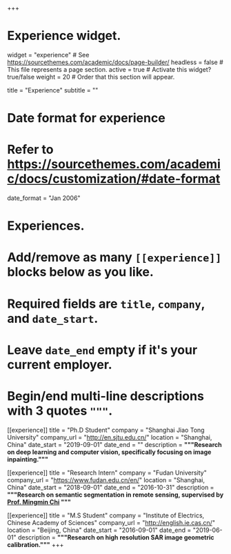 +++
# Experience widget.
widget = "experience"  # See https://sourcethemes.com/academic/docs/page-builder/
headless = false  # This file represents a page section.
active = true  # Activate this widget? true/false
weight = 20  # Order that this section will appear.

title = "Experience"
subtitle = ""

# Date format for experience
#   Refer to https://sourcethemes.com/academic/docs/customization/#date-format
date_format = "Jan 2006"

# Experiences.
#   Add/remove as many `[[experience]]` blocks below as you like.
#   Required fields are `title`, `company`, and `date_start`.
#   Leave `date_end` empty if it's your current employer.
#   Begin/end multi-line descriptions with 3 quotes `"""`.
[[experience]]
  title = "Ph.D Student"
  company = "Shanghai Jiao Tong University"
  company_url = "http://en.sjtu.edu.cn/"
  location = "Shanghai, China"
  date_start = "2019-09-01"
  date_end = ""
  description = **"""Research on deep learning and computer vision, specifically focusing on image inpainting."""**


[[experience]]
  title = "Research Intern"
  company = "Fudan University"
  company_url = "https://www.fudan.edu.cn/en/"
  location = "Shanghai, China"
  date_start = "2018-09-01"
  date_end = "2016-10-31"
  description = **"""Research on semantic segmentation in remote sensing, supervised by [Prof. Mingmin Chi](http://homepage.fudan.edu.cn/mingmin/) """**

[[experience]]
  title = "M.S Student"
  company = "Institute of Electrics, Chinese Academy of Sciences"
  company_url = "http://english.ie.cas.cn/"
  location = "Beijing, China"
  date_start = "2016-09-01"
  date_end = "2019-06-01"
  description = **"""Research on high resolution SAR image geometric calibration."""**
+++
